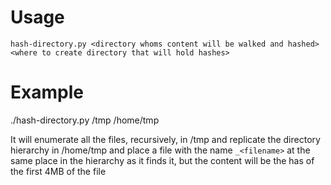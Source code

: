 Usage
=====
`hash-directory.py <directory whoms content will be walked and hashed> <where to create directory that will hold hashes>`

Example
=====
./hash-directory.py /tmp /home/tmp

It will enumerate all the files, recursively, in /tmp and replicate the directory hierarchy in /home/tmp and place a file with the name `_<filename>` at the same place in the hierarchy as it finds it, but the content will be the has of the first 4MB of the file
